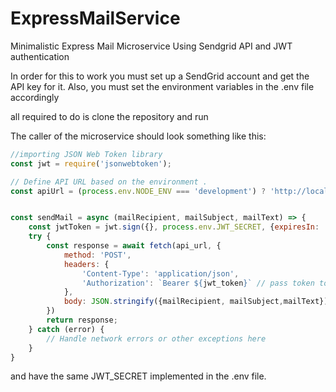 # ExpressMailService
Minimalistic Express Mail Microservice Using Sendgrid API and JWT authentication

In order for this to work you must set up a SendGrid account and get the API key for it.
Also, you must set the environment variables in the .env file accordingly

all required to do is clone the repository and run


The caller of the microservice should look something like this:
```javascript
//importing JSON Web Token library
const jwt = require('jsonwebtoken');

// Define API URL based on the environment .
const apiUrl = (process.env.NODE_ENV === 'development') ? 'http://localhost:5002/sendmail' : 'https://YOURDOMAINGOESHERE/sendmail';


const sendMail = async (mailRecipient, mailSubject, mailText) => {
    const jwtToken = jwt.sign({}, process.env.JWT_SECRET, {expiresIn: '1h'});
    try {
        const response = await fetch(api_url, {
            method: 'POST',
            headers: {
                'Content-Type': 'application/json',
                'Authorization': `Bearer ${jwt_token}` // pass token to mail service
            },
            body: JSON.stringify({mailRecipient, mailSubject,mailText})
        })
        return response;
    } catch (error) {
        // Handle network errors or other exceptions here        
    }
}

```
and have the same JWT_SECRET implemented in the .env file.




